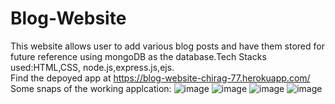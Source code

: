 # Blog-Website
This website allows user to add various blog posts and have them stored for future reference using mongoDB as the database.Tech Stacks used:HTML,CSS, node.js,express.js,ejs.<br/>
Find the depoyed app at https://blog-website-chirag-77.herokuapp.com/
Some snaps of the working applcation:
![image](https://user-images.githubusercontent.com/86802843/189474226-06e9b787-3ced-41bc-8419-3f707ab125a1.png)
![image](https://user-images.githubusercontent.com/86802843/189474244-ec91d33f-1b40-4c35-bc77-be79e6209fb8.png)
![image](https://user-images.githubusercontent.com/86802843/189474257-60579dc3-43e5-4fca-a535-4a4f22e91f4d.png)
![image](https://user-images.githubusercontent.com/86802843/189474261-9175b5fe-cf96-4203-823f-31a44b8058a2.png)

